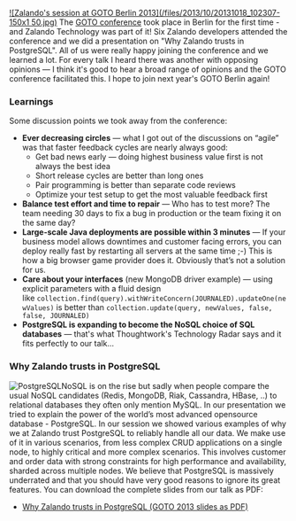 <!--
.. title: GOTO 2013: Why Zalando trusts in PostgreSQL
.. slug: goto-2013-why-zalando-trusts-in-postgresql
.. date: 2013-10-23 11:57:16
.. tags: Conference,Database,Events,PostgreSQL
.. author: ToDo
-->
[![Zalando's session at GOTO Berlin 2013](/files/2013/10/20131018_102307-150x1
50.jpg)](/files/2013/10/20131018_102307.jpg) The [GOTO
conference](http://gotocon.com/berlin-2013/) took place in Berlin for the
first time - and Zalando Technology was part of it! Six Zalando developers
attended the conference and we did a presentation on "Why Zalando trusts in
PostgreSQL". All of us were really happy joining the conference and we learned
a lot. For every talk I heard there was another with opposing opinions — I
think it's good to hear a broad range of opinions and the GOTO conference
facilitated this. I hope to join next year's GOTO Berlin again!

<!-- TEASER_END -->

### Learnings

Some discussion points we took away from the conference:

  * **Ever decreasing circles** — what I got out of the discussions on “agile” was that faster feedback cycles are nearly always good: 
    * Get bad news early — doing highest business value first is not always the best idea
    * Short release cycles are better than long ones
    * Pair programming is better than separate code reviews
    * Optimize your test setup to get the most valuable feedback first
  * **Balance test effort and time to repair** — Who has to test more? The team needing 30 days to fix a bug in production or the team fixing it on the same day?
  * **Large-scale Java deployments are possible within 3 minutes** — If your business model allows downtimes and customer facing errors, you can deploy really fast by restarting all servers at the same time ;-) This is how a big browser game provider does it. Obviously that’s not a solution for us.
  * **Care about your interfaces** (new MongoDB driver example) — using explicit parameters with a fluid design like `collection.find(query).withWriteConcern(JOURNALED).updateOne(newValues)` is better than `collection.update(query, newValues, false, false, JOURNALED)`
  * **PostgreSQL is expanding to become the NoSQL choice of SQL databases** — that's what Thoughtwork's Technology Radar says and it fits perfectly to our talk...

### Why Zalando trusts in PostgreSQL

![PostgreSQL](/files/2013/10/postgresql.png)NoSQL is on the rise but sadly
when people compare the usual NoSQL candidates (Redis, MongoDB, Riak,
Cassandra, HBase, ..) to relational databases they often only mention MySQL.
In our presentation we tried to explain the power of the world’s most advanced
opensource database - PostgreSQL. In our session we showed various examples of
why we at Zalando trust PostgreSQL to reliably handle all our data. We make
use of it in various scenarios, from less complex CRUD applications on a
single node, to highly critical and more complex scenarios. This involves
customer and order data with strong constraints for high performance and
availability, sharded across multiple nodes. We believe that PostgreSQL is
massively underrated and that you should have very good reasons to ignore its
great features. You can download the complete slides from our talk as PDF:

  * [Why Zalando trusts in PostgreSQL (GOTO 2013 slides as PDF)](/files/2013/10/GOTO-2013-Why-Zalando-trusts-in-PostgreSQL-20131018.pdf)

